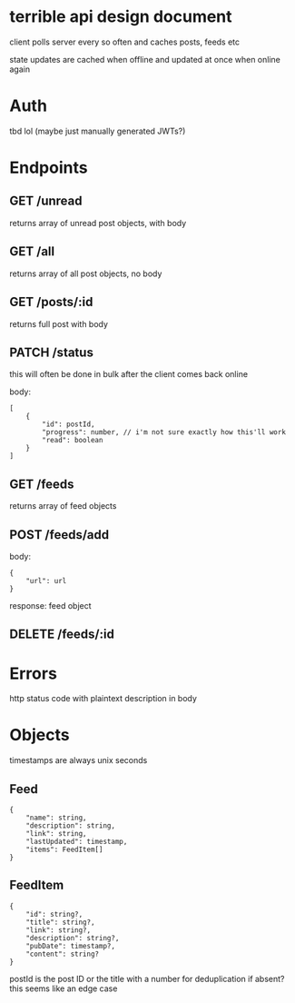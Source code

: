 # terrible api design document

client polls server every so often and caches posts, feeds etc

state updates are cached when offline and updated at once when online again

# Auth

tbd lol (maybe just manually generated JWTs?)

# Endpoints

## GET /unread

returns array of unread post objects, with body

## GET /all

returns array of all post objects, no body

## GET /posts/:id

returns full post with body

## PATCH /status

this will often be done in bulk after the client comes back online

body:
```
[
    {
        "id": postId,
        "progress": number, // i'm not sure exactly how this'll work
        "read": boolean
    }
]
```

## GET /feeds

returns array of feed objects

## POST /feeds/add

body:
```
{
    "url": url
}
```

response: feed object

## DELETE /feeds/:id


# Errors

http status code with plaintext description in body

# Objects

timestamps are always unix seconds

## Feed
```
{
    "name": string,
    "description": string,
    "link": string,
    "lastUpdated": timestamp,
    "items": FeedItem[]
}
```

## FeedItem
```
{
    "id": string?,
    "title": string?,
    "link": string?,
    "description": string?,
    "pubDate": timestamp?,
    "content": string?
}
```

postId is the post ID or the title with a number for deduplication if absent? this seems like an edge case
